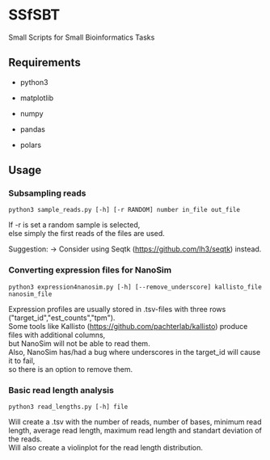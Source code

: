 # SSfSBT
Small Scripts for Small Bioinformatics Tasks

## Requirements

- python3

- matplotlib
- numpy
- pandas
- polars
  
## Usage

### Subsampling reads

`python3 sample_reads.py [-h] [-r RANDOM] number in_file out_file`

If -r is set a random sample is selected,<br>
else simply the first reads of the files are used.

Suggestion: -> Consider using Seqtk (https://github.com/lh3/seqtk) instead.

### Converting expression files for NanoSim

`python3 expression4nanosim.py [-h] [--remove_underscore] kallisto_file nanosim_file`

Expression profiles are usually stored in .tsv-files with three rows ("target_id","est_counts","tpm").<br>
Some tools like Kallisto (https://github.com/pachterlab/kallisto) produce files with additional columns,<br>
but NanoSim will not be able to read them.<br>
Also, NanoSim has/had a bug where underscores in the target_id will cause it to fail,<br>
so there is an option to remove them.

### Basic read length analysis

`python3 read_lengths.py [-h] file`

Will create a .tsv with the number of reads, number of bases, minimum read length, average read length, maximum read length and standart deviation of the reads.<br>
Will also create a violinplot for the read length distribution.

